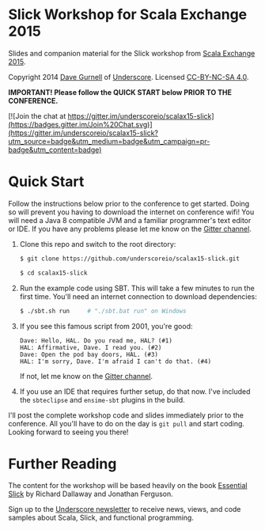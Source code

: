 Slick Workshop for Scala Exchange 2015
======================================

Slides and companion material for the Slick workshop from [Scala Exchange 2015].

Copyright 2014 [Dave Gurnell] of [Underscore]. Licensed [CC-BY-NC-SA 4.0].

**IMPORTANT! Please follow the QUICK START below PRIOR TO THE CONFERENCE.**

[![Join the chat at https://gitter.im/underscoreio/scalax15-slick](https://badges.gitter.im/Join%20Chat.svg)](https://gitter.im/underscoreio/scalax15-slick?utm_source=badge&utm_medium=badge&utm_campaign=pr-badge&utm_content=badge)

# Quick Start

Follow the instructions below prior to the conference to get started.
Doing so will prevent you having to download the internet on conference wifi!
You will need a Java 8 compatible JVM and a familiar programmer's text editor or IDE.
If you have any problems please let me know on the [Gitter channel].

1. Clone this repo and switch to the root directory:

    ~~~ bash
    $ git clone https://github.com/underscoreio/scalax15-slick.git

    $ cd scalax15-slick
    ~~~

2. Run the example code using SBT.
   This will take a few minutes to run the first time.
   You'll need an internet connection to download dependencies:

    ~~~ bash
    $ ./sbt.sh run     # "./sbt.bat run" on Windows
    ~~~

3. If you see this famous script from 2001, you're good:

    ~~~
    Dave: Hello, HAL. Do you read me, HAL? (#1)
    HAL: Affirmative, Dave. I read you. (#2)
    Dave: Open the pod bay doors, HAL. (#3)
    HAL: I'm sorry, Dave. I'm afraid I can't do that. (#4)
    ~~~

   If not, let me know on the [Gitter channel].

4. If you use an IDE that requires further setup, do that now.
   I've included the `sbteclipse` and `ensime-sbt` plugins in the build.

I'll post the complete workshop code and slides immediately prior to the conference.
All you'll have to do on the day is `git pull` and start coding.
Looking forward to seeing you there!

# Further Reading

The content for the workshop will be based heavily on the book
[Essential Slick] by Richard Dallaway and Jonathan Ferguson.

Sign up to the [Underscore newsletter] to receive news, views,
and code samples about Scala, Slick, and functional programming.

[Essential Slick]: http://underscore.io/books/essential-slick
[Scala Exchange 2015]: http://scala.exchange
[Dave Gurnell]: http://davegurnell.com
[Underscore]: http://underscore.io
[CC-BY-NC-SA 4.0]: http://creativecommons.org/licenses/by-nc-sa/4.0/
[Underscore newsletter]: http://underscore.io/newsletter.html
[Gitter channel]: https://gitter.im/underscoreio/scalax15-slick
